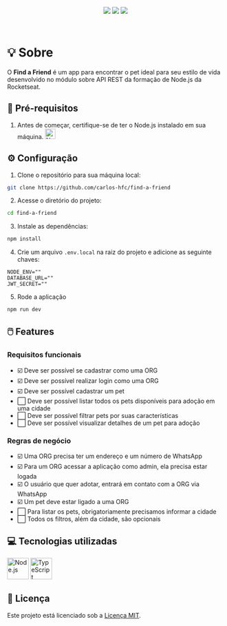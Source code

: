 <p align="center">
  <img src="https://img.shields.io/badge/node-v18.18.2-339933?style=flat&logo=nodedotjs&logoColor=%23339933" />
  <img src="https://img.shields.io/badge/npm-v9.8.1-CB3837?style=flat&logo=npm" />
  <img src="https://img.shields.io/badge/feito_por-Carlos_Faustino-black" />
</p>

<br/>

# :bulb: Sobre

O **Find a Friend** é um app para encontrar o pet ideal para seu estilo de vida desenvolvido no módulo sobre API REST da formação de Node.js da Rocketseat.

## :page_with_curl: Pré-requisitos

1. Antes de começar, certifique-se de ter o Node.js instalado em sua máquina. 
    <a href="https://nodejs.org">
      <img width="24" src="https://user-images.githubusercontent.com/25181517/183568594-85e280a7-0d7e-4d1a-9028-c8c2209e073c.png" alt="Node.js" title="Node.js"/>
    </a>

## :gear: Configuração

1. Clone o repositório para sua máquina local:

```bash
git clone https://github.com/carlos-hfc/find-a-friend
```

2. Acesse o diretório do projeto:

```bash
cd find-a-friend
```

3. Instale as dependências:

```bash
npm install
```

4. Crie um arquivo `.env.local` na raiz do projeto e adicione as seguinte chaves:

```env
NODE_ENV=""
DATABASE_URL=""
JWT_SECRET=""
```

5. Rode a aplicação

```bash
npm run dev
```

## :computer_mouse: Features

### Requisitos funcionais

- :ballot_box_with_check: Deve ser possível se cadastrar como uma ORG
- :ballot_box_with_check: Deve ser possível realizar login como uma ORG
- :ballot_box_with_check: Deve ser possível cadastrar um pet
- :white_large_square: Deve ser possível listar todos os pets disponíveis para adoção em uma cidade
- :white_large_square: Deve ser possível filtrar pets por suas características
- :white_large_square: Deve ser possível visualizar detalhes de um pet para adoção

### Regras de negócio

- :ballot_box_with_check: Uma ORG precisa ter um endereço e um número de WhatsApp
- :ballot_box_with_check: Para um ORG acessar a aplicação como admin, ela precisa estar logada
- :ballot_box_with_check: O usuário que quer adotar, entrará em contato com a ORG via WhatsApp
- :ballot_box_with_check: Um pet deve estar ligado a uma ORG
- :white_large_square: Para listar os pets, obrigatoriamente precisamos informar a cidade
- :white_large_square: Todos os filtros, além da cidade, são opcionais

## :computer: Tecnologias utilizadas

<p float="left">
  <img width="50" src="https://user-images.githubusercontent.com/25181517/183568594-85e280a7-0d7e-4d1a-9028-c8c2209e073c.png" alt="Node.js" title="Node.js"/>
  <img width="50" src="https://user-images.githubusercontent.com/25181517/183890598-19a0ac2d-e88a-4005-a8df-1ee36782fde1.png" alt="TypeScript" title="TypeScript"/>
</p>

## :page_facing_up: Licença

Este projeto está licenciado sob a [Licença MIT](LICENSE).